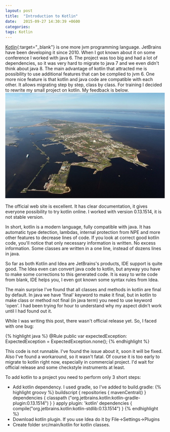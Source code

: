```yaml
---
layout: post
title:  "Introduction to Kotlin"
date:   2015-09-27 14:30:39 +0600
categories:
tags: Kotlin
---
```


[Kotlin][kotlin]{:target="_blank"} is one more jvm programming language.
JetBrains have been developing it since 2010. When I got known about it on some conference I worked with java 6.
 The project was too big and had a lot of dependencies, so it was very hard to migrate to java 7
 and we even didn't think about java 8.
The main advantage of kotlin that attracted me is possibility to use additional features that can be complied to jvm 6.
 One more nice feature is that kotlin and java code are compatible with each other. It allows migrating step by step, class by
 class. For training I decided to rewrite my small project on kotlin. My feedback is below.
![Kotlin](/images/articles/kotlin/kotlin.jpeg)

The official web site is excellent. It has clear documentation, it gives everyone possibility to try kotlin online.
I worked with version 0.13.1514, it is not stable version.

In short, kotlin is a modern language, fully compatible with java. It has automatic type detection, lambdas,
internal protection from NPE and more other features to decrease lines of code. If you look at correct good kotlin code, you'll
notice that only necessary information is written. No excess information. Some classes are written in a one line, instead of
dozens lines in java.

So far as both Kotlin and Idea are JetBrains's products, IDE support is quite good. The Idea even can convert java code
to kotlin, but anyway you have to make some corrections to this generated code. It is easy to write code from blank,
 IDE helps you, I even got known some syntax rules from Idea.

The main surprise I've found that all classes and methods in kotlin are final by default. In java we have 'final'
 keyword to make it final, but in kotlin to make class or method not final (in java term) you need to use keyword 'open'.
 I had been trying for hour to understand why my aspect didn't work until I had found out it.

While I was writing this post, there wasn't official release yet. So, I faced with one bug:

{% highlight java %}
@Rule
public var expectedException: ExpectedException = ExpectedException.none();
{% endhighlight %}

This code is not runnable. I've found the issue about it, soon it will be fixed. Also I've found a workaround, so
it wasn't fatal. Of course it is too early to migrate to kotlin right now, especially in commercial project. I'd wait for
official release and some checkstyle instruments at least.

To add kotlin to a project you need to perform only 3 short steps:

* Add kotlin dependency. I used gradle, so I've added to build.gradle:
        {% highlight groovy %}
        buildscript {
            repositories {
                mavenCentral()
            }
            dependencies {
                classpath ("org.jetbrains.kotlin:kotlin-gradle-plugin:0.13.1514")
            }
        }
        apply plugin: 'kotlin'
        dependencies {
            compile("org.jetbrains.kotlin:kotlin-stdlib:0.13.1514")
        }
        {% endhighlight %}
* Download kotlin plugin. If you use Idea do it by File->Settings->Plugins
* Create folder src/main/kotlin for kotlin classes.

[kotlin]: https://kotlinlang.org/